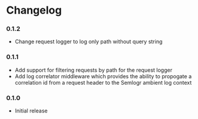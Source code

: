 # Changelog

### 0.1.2

- Change request logger to log only path without query string

### 0.1.1

- Add support for filtering requests by path for the request logger
- Add log correlator middleware which provides the ability to propogate a correlation id from a request header to the Semlogr ambient log context

### 0.1.0

- Initial release
